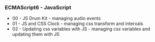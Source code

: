 ### ECMAScript6 - JavaScript
* 00 - JS Drum Kit - managing audio events  
* 01 - JS and CSS Clock - managing css transform and intervals  
* 02 - Updating css variables with JS - managing css variables and updating them with JS  

